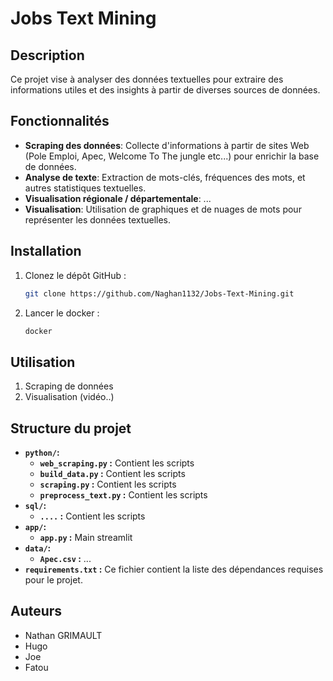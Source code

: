 # Jobs Text Mining

## Description
Ce projet vise à analyser des données textuelles pour extraire des informations utiles et des insights à partir de diverses sources de données.

## Fonctionnalités

- **Scraping des données**: Collecte d'informations à partir de sites Web (Pole Emploi, Apec, Welcome To The jungle etc...) pour enrichir la base de données. 
- **Analyse de texte**: Extraction de mots-clés, fréquences des mots, et autres statistiques textuelles.
- **Visualisation régionale / départementale**: ...
- **Visualisation**: Utilisation de graphiques et de nuages de mots pour représenter les données textuelles.

## Installation

1. Clonez le dépôt GitHub :
   ```bash
   git clone https://github.com/Naghan1132/Jobs-Text-Mining.git
2. Lancer le docker :
   ```bash
   docker 
   
## Utilisation
1. Scraping de données
2. Visualisation (vidéo..)

## Structure du projet

- **`python/`:**
  - **`web_scraping.py` :** Contient les scripts
  - **`build_data.py` :** Contient les scripts
  - **`scraping.py` :** Contient les scripts
  - **`preprocess_text.py` :** Contient les scripts
- **`sql/`:**
  - **`....` :** Contient les scripts
- **`app/`:**
  - **`app.py` :** Main streamlit
- **`data/`:**
  - **`Apec.csv` :** ...
- **`requirements.txt` :** Ce fichier contient la liste des dépendances requises pour le projet.
## Auteurs

- Nathan GRIMAULT   
- Hugo
- Joe
- Fatou
